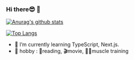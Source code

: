 ### Hi there😎 👋


[![Anurag's github stats](https://github-readme-stats.vercel.app/api?username=ryuji-ito-0222&show_icons=true&theme=dracula)](https://github.com/anuraghazra/github-readme-stats)

[![Top Langs](https://github-readme-stats.vercel.app/api/top-langs/?username=ryuji-ito-0222&langs_count=8)](https://github.com/anuraghazra/github-readme-stats)



- 🌱 I’m currently learning TypeScript, Next.js.
- 🔫 hobby : 📖reading, 🎬movie, 💪🏻muscle training

